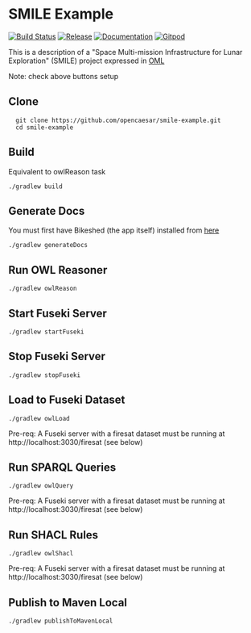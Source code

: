 # SMILE Example

[![Build Status](https://travis-ci.com/opencaesar/smile-example.svg?branch=master)](https://travis-ci.com/opencaesar/smile-example)
[![Release](https://img.shields.io/github/v/tag/opencaesar/smile-example?label=release)](https://github.com/opencaesar/smile-example/releases/latest)
[![Documentation](https://img.shields.io/badge/Documentation-HTML-orange)](https://opencaesar.github.io/smile-example/) 
[![Gitpod](https://img.shields.io/badge/gitpod-open-blue?logo=gitpod)](https://gitpod.io/#https://github.com/opencaesar/smile-example) 

This is a description of a "Space Multi-mission Infrastructure for Lunar Exploration" (SMILE) project expressed in [OML](https://github.com/opencaesar/oml)

Note: check above buttons setup

## Clone
```
  git clone https://github.com/opencaesar/smile-example.git
  cd smile-example
```

## Build
Equivalent to owlReason task
```
./gradlew build
```

## Generate Docs
You must first have Bikeshed (the app itself) installed from [here](https://tabatkins.github.io/bikeshed/#install-final)
```
./gradlew generateDocs
```

## Run OWL Reasoner
```
./gradlew owlReason
```

## Start Fuseki Server
```
./gradlew startFuseki
```

## Stop Fuseki Server
```
./gradlew stopFuseki
```

## Load to Fuseki Dataset
```
./gradlew owlLoad
```
Pre-req: A Fuseki server with a firesat dataset must be running at http://localhost:3030/firesat (see below)  

## Run SPARQL Queries
```
./gradlew owlQuery
```
Pre-req: A Fuseki server with a firesat dataset must be running at http://localhost:3030/firesat (see below)  

## Run SHACL Rules
```
./gradlew owlShacl
```
Pre-req: A Fuseki server with a firesat dataset must be running at http://localhost:3030/firesat (see below) 

## Publish to Maven Local
```
./gradlew publishToMavenLocal
```
